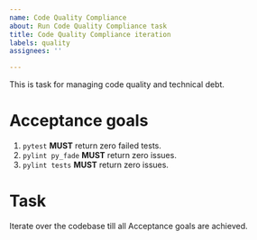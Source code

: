```yaml
---
name: Code Quality Compliance
about: Run Code Quality Compliance task
title: Code Quality Compliance iteration
labels: quality
assignees: ''

---
```


This is task for managing code quality and technical debt.

# Acceptance goals
1. `pytest` **MUST** return zero failed tests.
2. `pylint py_fade` **MUST** return zero issues.
3. `pylint tests` **MUST** return zero issues.

# Task
Iterate over the codebase till all Acceptance goals are achieved.
